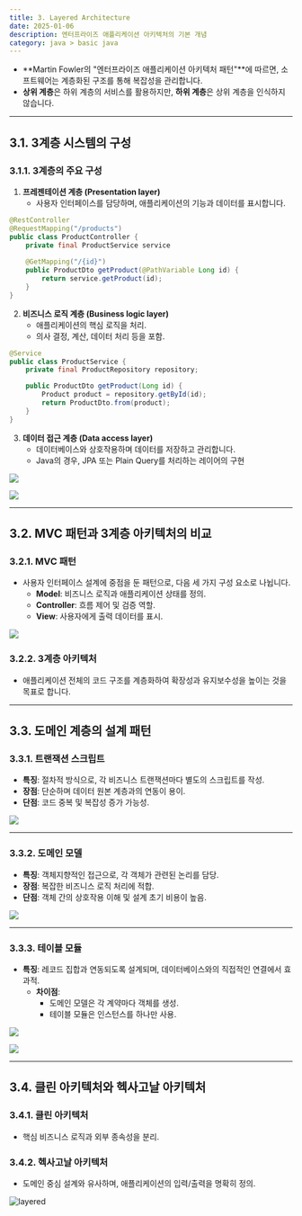 ```yaml
---
title: 3. Layered Architecture
date: 2025-01-06
description: 엔터프라이즈 애플리케이션 아키텍처의 기본 개념
category: java > basic java
---
```


- **Martin Fowler의 "엔터프라이즈 애플리케이션 아키텍처 패턴"**에 따르면, 소프트웨어는 계층화된 구조를 통해 복잡성을 관리합니다.  
- **상위 계층**은 하위 계층의 서비스를 활용하지만, **하위 계층**은 상위 계층을 인식하지 않습니다.

---

## 3.1. 3계층 시스템의 구성

### 3.1.1. 3계층의 주요 구성

1. **프레젠테이션 계층 (Presentation layer)**  
   - 사용자 인터페이스를 담당하며, 애플리케이션의 기능과 데이터를 표시합니다.

```java
@RestController
@RequestMapping("/products")
public class ProductController {
	private final ProductService service
	
    @GetMapping("/{id}")
    public ProductDto getProduct(@PathVariable Long id) {
        return service.getProduct(id);
    }
}
```

2. **비즈니스 로직 계층 (Business logic layer)**  
   - 애플리케이션의 핵심 로직을 처리.  
   - 의사 결정, 계산, 데이터 처리 등을 포함.

```java
@Service
public class ProductService {
	private final ProductRepository repository;

    public ProductDto getProduct(Long id) {
        Product product = repository.getById(id);
        return ProductDto.from(product);
    }
}
```

3. **데이터 접근 계층 (Data access layer)**  
   - 데이터베이스와 상호작용하며 데이터를 저장하고 관리합니다.
   - Java의 경우, JPA 또는 Plain Query를 처리하는 레이어의 구현

![](img/세가지주요계층.png)

![](./img/Pasted%20image%2020250119160116.png)

---

## 3.2. MVC 패턴과 3계층 아키텍처의 비교

### 3.2.1. MVC 패턴  
- 사용자 인터페이스 설계에 중점을 둔 패턴으로, 다음 세 가지 구성 요소로 나뉩니다.  
  - **Model**: 비즈니스 로직과 애플리케이션 상태를 정의.  
  - **Controller**: 흐름 제어 및 검증 역할.  
  - **View**: 사용자에게 출력 데이터를 표시.

![](img/mvc2.png)

### 3.2.2. 3계층 아키텍처  
- 애플리케이션 전체의 코드 구조를 계층화하여 확장성과 유지보수성을 높이는 것을 목표로 합니다.

---

## 3.3. 도메인 계층의 설계 패턴

### 3.3.1. 트랜잭션 스크립트
- **특징**: 절차적 방식으로, 각 비즈니스 트랜잭션마다 별도의 스크립트를 작성.  
- **장점**: 단순하며 데이터 원본 계층과의 연동이 용이.  
- **단점**: 코드 중복 및 복잡성 증가 가능성.

![](img/트랜잭션스크립트.png)

---

### 3.3.2. 도메인 모델
- **특징**: 객체지향적인 접근으로, 각 객체가 관련된 논리를 담당.  
- **장점**: 복잡한 비즈니스 로직 처리에 적합.  
- **단점**: 객체 간의 상호작용 이해 및 설계 초기 비용이 높음.

![](img/도메인모델.png)

---

### 3.3.3. 테이블 모듈
- **특징**: 레코드 집합과 연동되도록 설계되며, 데이터베이스와의 직접적인 연결에서 효과적.  
  - **차이점**:  
    - 도메인 모델은 각 계약마다 객체를 생성.  
    - 테이블 모듈은 인스턴스를 하나만 사용.

![](img/테이블모듈.png)

![](img/도메인논리복잡도그래프.png)

---

## 3.4. 클린 아키텍처와 헥사고날 아키텍처

### 3.4.1. 클린 아키텍처  
- 핵심 비즈니스 로직과 외부 종속성을 분리.

### 3.4.2. 헥사고날 아키텍처  
- 도메인 중심 설계와 유사하며, 애플리케이션의 입력/출력을 명확히 정의.

![layered](./img/IMG_1257.jpeg)
